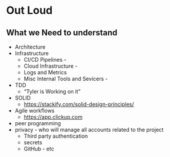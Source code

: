 # Out Loud

## What we Need to understand

- Architecture
- Infrastructure 
  - CI/CD Pipelines -
  - Cloud Infrastructure -
  - Logs and Metrics
  - Misc Internal Tools and Sevicers -
- TDD
  - “Tyler is Working on it”
- SOLID
  - https://stackify.com/solid-design-principles/
- Agile workflows
  - https://app.clickup.com
- peer programming
- privacy - who will manage all accounts related to the project 
  - Third party authentication
  - secrets 
  - GitHub - etc 

